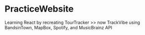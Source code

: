 # PracticeWebsite
Learning React by recreating TourTracker >> now TrackVibe
using BandsinTown, MapBox, Spotify, and MusicBrainz API
